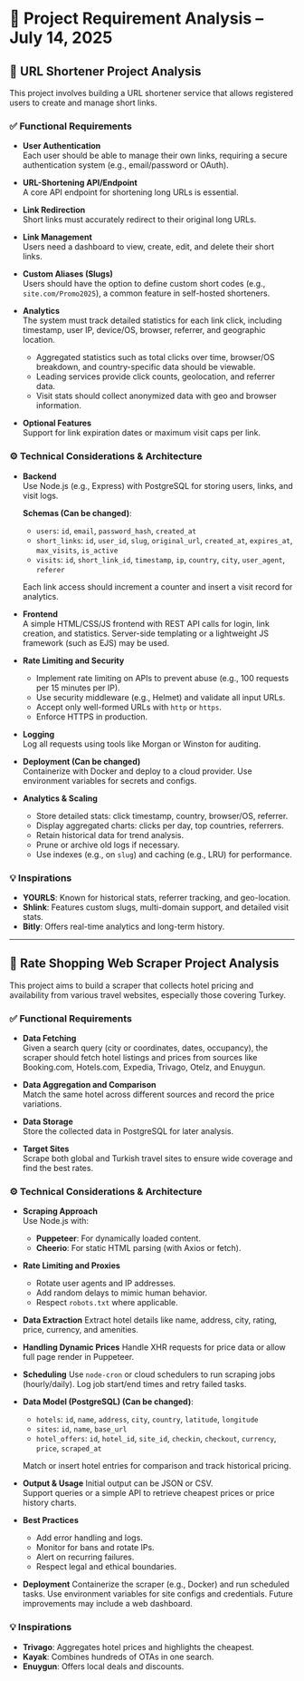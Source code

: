 # 📅 Project Requirement Analysis – July 14, 2025

## 🔗 URL Shortener Project Analysis

This project involves building a URL shortener service that allows registered users to create and manage short links.

### ✅ Functional Requirements

- **User Authentication**  
  Each user should be able to manage their own links, requiring a secure authentication system (e.g., email/password or OAuth).

- **URL-Shortening API/Endpoint**  
  A core API endpoint for shortening long URLs is essential.

- **Link Redirection**  
  Short links must accurately redirect to their original long URLs.

- **Link Management**  
  Users need a dashboard to view, create, edit, and delete their short links.

- **Custom Aliases (Slugs)**  
  Users should have the option to define custom short codes (e.g., `site.com/Promo2025`), a common feature in self-hosted shorteners.

- **Analytics**  
  The system must track detailed statistics for each link click, including timestamp, user IP, device/OS, browser, referrer, and geographic location.  
  - Aggregated statistics such as total clicks over time, browser/OS breakdown, and country-specific data should be viewable.  
  - Leading services provide click counts, geolocation, and referrer data.  
  - Visit stats should collect anonymized data with geo and browser information.

- **Optional Features**  
  Support for link expiration dates or maximum visit caps per link.

### ⚙️ Technical Considerations & Architecture

- **Backend**  
  Use Node.js (e.g., Express) with PostgreSQL for storing users, links, and visit logs.

  **Schemas (Can be changed)**:
  - `users`: `id`, `email`, `password_hash`, `created_at`
  - `short_links`: `id`, `user_id`, `slug`, `original_url`, `created_at`, `expires_at`, `max_visits`, `is_active`
  - `visits`: `id`, `short_link_id`, `timestamp`, `ip`, `country`, `city`, `user_agent`, `referer`

  Each link access should increment a counter and insert a visit record for analytics.

- **Frontend**  
  A simple HTML/CSS/JS frontend with REST API calls for login, link creation, and statistics. Server-side templating or a lightweight JS framework (such as EJS) may be used.

- **Rate Limiting and Security**
  - Implement rate limiting on APIs to prevent abuse (e.g., 100 requests per 15 minutes per IP).
  - Use security middleware (e.g., Helmet) and validate all input URLs.
  - Accept only well-formed URLs with `http` or `https`.
  - Enforce HTTPS in production.

- **Logging**  
  Log all requests using tools like Morgan or Winston for auditing.

- **Deployment (Can be changed)**  
  Containerize with Docker and deploy to a cloud provider. Use environment variables for secrets and configs.

- **Analytics & Scaling**
  - Store detailed stats: click timestamp, country, browser/OS, referrer.
  - Display aggregated charts: clicks per day, top countries, referrers.
  - Retain historical data for trend analysis.
  - Prune or archive old logs if necessary.
  - Use indexes (e.g., on `slug`) and caching (e.g., LRU) for performance.

### 💡 Inspirations

- **YOURLS**: Known for historical stats, referrer tracking, and geo-location.
- **Shlink**: Features custom slugs, multi-domain support, and detailed visit stats.
- **Bitly**: Offers real-time analytics and long-term history.

---

## 🏨 Rate Shopping Web Scraper Project Analysis

This project aims to build a scraper that collects hotel pricing and availability from various travel websites, especially those covering Turkey.

### ✅ Functional Requirements

- **Data Fetching**  
  Given a search query (city or coordinates, dates, occupancy), the scraper should fetch hotel listings and prices from sources like Booking.com, Hotels.com, Expedia, Trivago, Otelz, and Enuygun.

- **Data Aggregation and Comparison**  
  Match the same hotel across different sources and record the price variations.

- **Data Storage**  
  Store the collected data in PostgreSQL for later analysis.

- **Target Sites**  
  Scrape both global and Turkish travel sites to ensure wide coverage and find the best rates.

### ⚙️ Technical Considerations & Architecture

- **Scraping Approach**  
  Use Node.js with:
  - **Puppeteer**: For dynamically loaded content.
  - **Cheerio**: For static HTML parsing (with Axios or fetch).

- **Rate Limiting and Proxies**
  - Rotate user agents and IP addresses.
  - Add random delays to mimic human behavior.
  - Respect `robots.txt` where applicable.

- **Data Extraction**
  Extract hotel details like name, address, city, rating, price, currency, and amenities.

- **Handling Dynamic Prices**
  Handle XHR requests for price data or allow full page render in Puppeteer.

- **Scheduling**
  Use `node-cron` or cloud schedulers to run scraping jobs (hourly/daily). Log job start/end times and retry failed tasks.

- **Data Model (PostgreSQL) (Can be changed)**:
  - `hotels`: `id`, `name`, `address`, `city`, `country`, `latitude`, `longitude`
  - `sites`: `id`, `name`, `base_url`
  - `hotel_offers`: `id`, `hotel_id`, `site_id`, `checkin`, `checkout`, `currency`, `price`, `scraped_at`

  Match or insert hotel entries for comparison and track historical pricing.

- **Output & Usage**
  Initial output can be JSON or CSV.  
  Support queries or a simple API to retrieve cheapest prices or price history charts.

- **Best Practices**
  - Add error handling and logs.
  - Monitor for bans and rotate IPs.
  - Alert on recurring failures.
  - Respect legal and ethical boundaries.

- **Deployment**
  Containerize the scraper (e.g., Docker) and run scheduled tasks. Use environment variables for site configs and credentials. Future improvements may include a web dashboard.

 ### 💡 Inspirations

- **Trivago**: Aggregates hotel prices and highlights the cheapest.
- **Kayak**: Combines hundreds of OTAs in one search.
- **Enuygun**: Offers local deals and discounts.
